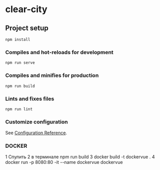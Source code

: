 # clear-city

## Project setup
```
npm install
```

### Compiles and hot-reloads for development
```
npm run serve
```

### Compiles and minifies for production
```
npm run build
```

### Lints and fixes files
```
npm run lint
```

### Customize configuration
See [Configuration Reference](https://cli.vuejs.org/config/).




### DOCKER
1 Спулить
2 в терминале npm run build
3 docker build -t dockervue .
4 docker run -p 8080:80 -it --name dockervue dockervue
